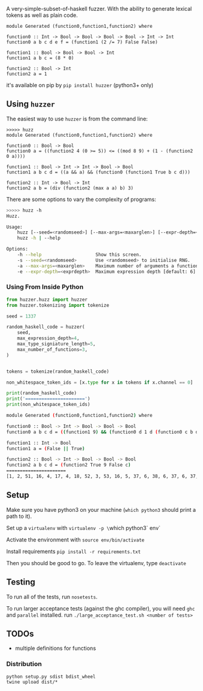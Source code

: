 A very-simple-subset-of-haskell fuzzer. With the ability to generate lexical tokens as well as plain code.

```
module Generated (function0,function1,function2) where

function0 :: Int -> Bool -> Bool -> Bool -> Bool -> Int -> Int
function0 a b c d e f = (function1 (2 /= 7) False False)

function1 :: Bool -> Bool -> Bool -> Int
function1 a b c = (8 * 0)

function2 :: Bool -> Int
function2 a = 1
```

it's available on pip by `pip install huzzer` (python3+ only)

## Using `huzzer`

The easiest way to use `huzzer` is from the command line:

```
>>>>> huzz
module Generated (function0,function1,function2) where

function0 :: Bool -> Bool
function0 a = ((function2 4 (0 >= 5)) <= ((mod 8 9) + (1 - (function2 0 a))))

function1 :: Bool -> Int -> Int -> Bool -> Bool
function1 a b c d = ((a && a) && (function0 (function1 True b c d)))

function2 :: Int -> Bool -> Int
function2 a b = (div (function2 (max a a) b) 3)
```

There are some options to vary the complexity of programs:
```bash
>>>>> huzz -h
Huzz.

Usage:
    huzz [--seed=<randomseed>] [--max-args=<maxarglen>] [--expr-depth=<exprdepth>]
    huzz -h | --help

Options:
    -h --help                    Show this screen.
    -s --seed=<randomseed>       Use <randomseed> to initialise RNG.
    -a --max-args=<maxarglen>    Maximum number of arguments a function can have [default: 8].
    -e --expr-depth=<exprdepth>  Maximum expression depth [default: 6].
```

### Using From Inside Python

```python
from huzzer.huzz import huzzer
from huzzer.tokenizing import tokenize

seed = 1337

random_haskell_code = huzzer(
    seed,
    max_expression_depth=4,
    max_type_signiature_length=5,
    max_number_of_functions=3,
)


tokens = tokenize(random_haskell_code)

non_whitespace_token_ids = [x.type for x in tokens if x.channel == 0]

print(random_haskell_code)
print('======================')
print(non_whitespace_token_ids)

```
```sh
module Generated (function0,function1,function2) where

function0 :: Bool -> Int -> Bool -> Bool -> Bool
function0 a b c d = ((function1 9) && (function0 d 1 d (function0 c b d d)))

function1 :: Int -> Bool
function1 a = (False || True)

function2 :: Bool -> Int -> Bool -> Bool -> Bool
function2 a b c d = (function2 True 9 False c)
======================
[1, 2, 51, 16, 4, 17, 4, 18, 52, 3, 53, 16, 5, 37, 6, 38, 6, 37, 6, 37, 6, 37, 53, 16, 8, 9, 10, 11, 7, 51, 51, 17, 48, 52, 36, 51, 16, 11, 40, 11, 51, 16, 10, 9, 11, 11, 52, 52, 52, 53, 17, 5, 38, 6, 37, 53, 17, 8, 7, 51, 50, 35, 49, 52, 53, 18, 5, 37, 6, 38, 6, 37, 6, 37, 6, 37, 53, 18, 8, 9, 10, 11, 7, 51, 18, 49, 48, 50, 10, 52]

```



## Setup
Make sure you have python3 on your machine (`which python3` should print a path to it).

Set up a `virtualenv` with `virtualenv -p \`which python3\` env`

Activate the environment with `source env/bin/activate`

Install requirements `pip install -r requirements.txt`

Then you should be good to go. To leave the virtualenv, type `deactivate`


## Testing
To run all of the tests, run `nosetests`.

To run larger acceptance tests (against the ghc compiler), you will need `ghc` and `parallel` installed.
run `./large_acceptance_test.sh <number of tests>`

## TODOs
* multiple definitions for functions

### Distribution
```
python setup.py sdist bdist_wheel
twine upload dist/*
```
